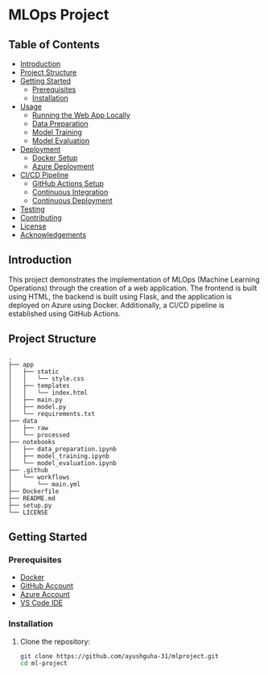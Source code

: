 # MLOps Project

## Table of Contents
- [Introduction](#introduction)
- [Project Structure](#project-structure)
- [Getting Started](#getting-started)
  - [Prerequisites](#prerequisites)
  - [Installation](#installation)
- [Usage](#usage)
  - [Running the Web App Locally](#running-the-web-app-locally)
  - [Data Preparation](#data-preparation)
  - [Model Training](#model-training)
  - [Model Evaluation](#model-evaluation)
- [Deployment](#deployment)
  - [Docker Setup](#docker-setup)
  - [Azure Deployment](#azure-deployment)
- [CI/CD Pipeline](#cicd-pipeline)
  - [GitHub Actions Setup](#github-actions-setup)
  - [Continuous Integration](#continuous-integration)
  - [Continuous Deployment](#continuous-deployment)
- [Testing](#testing)
- [Contributing](#contributing)
- [License](#license)
- [Acknowledgements](#acknowledgements)

## Introduction
This project demonstrates the implementation of MLOps (Machine Learning Operations) through the creation of a web application. The frontend is built using HTML, the backend is built using Flask, and the application is deployed on Azure using Docker. Additionally, a CI/CD pipeline is established using GitHub Actions.

## Project Structure
```plaintext
.
├── app
│   ├── static
│   │   └── style.css
│   ├── templates
│   │   └── index.html
│   ├── main.py
│   ├── model.py
│   └── requirements.txt
├── data
│   ├── raw
│   └── processed
├── notebooks
│   ├── data_preparation.ipynb
│   ├── model_training.ipynb
│   └── model_evaluation.ipynb
├── .github
│   └── workflows
│       └── main.yml
├── Dockerfile
├── README.md
├── setup.py
└── LICENSE
```
## Getting Started

### Prerequisites
- [Docker](https://www.docker.com)
- [GitHub Account](https://github.com)
- [Azure Account](https://azure.microsoft.com/en-us)
- [VS Code IDE](https://code.visualstudio.com)

### Installation
1. Clone the repository:
    ```bash
    git clone https://github.com/ayushguha-31/mlproject.git
    cd ml-project